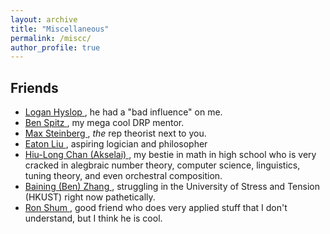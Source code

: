 ```yaml
---
layout: archive
title: "Miscellaneous"
permalink: /miscc/
author_profile: true
---
```

<link rel="stylesheet" href="https://cdn.jsdelivr.net/npm/katex@0.11.1/dist/katex.min.css" integrity="sha384-zB1R0rpPzHqg7Kpt0Aljp8JPLqbXI3bhnPWROx27a9N0Ll6ZP/+DiW/UqRcLbRjq" crossorigin="anonymous">
<script defer src="https://cdn.jsdelivr.net/npm/katex@0.11.1/dist/katex.min.js" integrity="sha384-y23I5Q6l+B6vatafAwxRu/0oK/79VlbSz7Q9aiSZUvyWYIYsd+qj+o24G5ZU2zJz" crossorigin="anonymous"></script>
<script defer src="https://cdn.jsdelivr.net/npm/katex@0.11.1/dist/contrib/auto-render.min.js" integrity="sha384-kWPLUVMOks5AQFrykwIup5lo0m3iMkkHrD0uJ4H5cjeGihAutqP0yW0J6dpFiVkI" crossorigin="anonymous" onload="renderMathInElement(document.body);"></script>

<div class="aside">
  
Friends
------
* <a href="https://loganhyslop.github.io"> Logan Hyslop </a>, he had a "bad influence" on me. <br>
* <a href="https://benspitz.com/"> Ben Spitz </a>, my mega cool DRP mentor. <br>
* <a href="https://max.steinbergfour.com/"> Max Steinberg </a>, *the* rep theorist next to you. <br>
* <a href="https://amgminequality.github.io/"> Eaton Liu </a>, aspiring logician and philosopher <br>
* <a href= "https://akselai.github.io/"> Hiu-Long Chan (Akselai) </a>, my bestie in math in high school who is very cracked in alegbraic number theory, computer science, linguistics, tuning theory, and even orchestral composition. <br>
* <a href="http://bzhangbp.student.ust.hk/"> Baining (Ben) Zhang </a>, struggling in the University of Stress and Tension (HKUST) right now pathetically. <br>
* <a href= "https://teinc3.github.io/"> Ron Shum </a>, good friend who does very applied stuff that I don't understand, but I think he is cool. <br>

